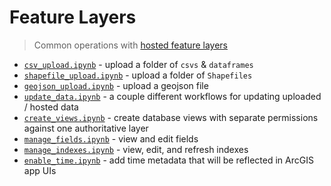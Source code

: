 # Feature Layers

> Common operations with [hosted feature layers](https://doc.arcgis.com/en/arcgis-online/share-maps/hosted-web-layers.htm)

* [`csv_upload.ipynb`](/feature_layers/csv_upload.ipynb) - upload a folder of `csvs` & `dataframes`
* [`shapefile_upload.ipynb`](/feature_layers/shapefile_upload.ipynb) - upload a folder of `Shapefiles`
* [`geojson_upload.ipynb`](/feature_layers/geojson_upload.ipynb) - upload a geojson file
* [`update_data.ipynb`](/feature_layers/update_data.ipynb) - a couple different workflows for updating uploaded / hosted data
* [`create_views.ipynb`](/feature_layers/create_views.ipynb) - create database views with separate permissions against one authoritative layer
* [`manage_fields.ipynb`](/feature_layers/manage_fields.ipynb) - view and edit fields
* [`manage_indexes.ipynb`](/feature_layers/manage_indexes.ipynb) - view, edit, and refresh indexes
* [`enable_time.ipynb`](/feature_layers/enable_time.ipynb) - add time metadata that will be reflected in ArcGIS app UIs